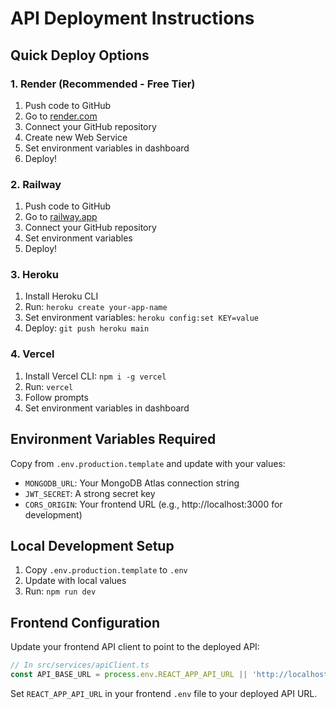 # API Deployment Instructions

## Quick Deploy Options

### 1. Render (Recommended - Free Tier)
1. Push code to GitHub
2. Go to [render.com](https://render.com)
3. Connect your GitHub repository
4. Create new Web Service
5. Set environment variables in dashboard
6. Deploy!

### 2. Railway
1. Push code to GitHub
2. Go to [railway.app](https://railway.app)
3. Connect your GitHub repository
4. Set environment variables
5. Deploy!

### 3. Heroku
1. Install Heroku CLI
2. Run: `heroku create your-app-name`
3. Set environment variables: `heroku config:set KEY=value`
4. Deploy: `git push heroku main`

### 4. Vercel
1. Install Vercel CLI: `npm i -g vercel`
2. Run: `vercel`
3. Follow prompts
4. Set environment variables in dashboard

## Environment Variables Required

Copy from `.env.production.template` and update with your values:

- `MONGODB_URL`: Your MongoDB Atlas connection string
- `JWT_SECRET`: A strong secret key
- `CORS_ORIGIN`: Your frontend URL (e.g., http://localhost:3000 for development)

## Local Development Setup

1. Copy `.env.production.template` to `.env`
2. Update with local values
3. Run: `npm run dev`

## Frontend Configuration

Update your frontend API client to point to the deployed API:

```javascript
// In src/services/apiClient.ts
const API_BASE_URL = process.env.REACT_APP_API_URL || 'http://localhost:3001';
```

Set `REACT_APP_API_URL` in your frontend `.env` file to your deployed API URL.
